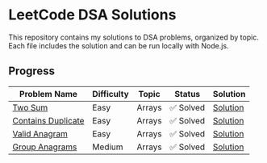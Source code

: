 # LeetCode DSA Solutions

This repository contains my solutions to DSA problems, organized by topic. Each file includes the solution and can be run locally with Node.js.

## Progress
| Problem Name | Difficulty | Topic  | Status  | Solution                        |
|--------------|------------|--------|---------|---------------------------------|
| [Two Sum](https://leetcode.com/problems/two-sum/) | Easy       | Arrays | ✅ Solved | [Solution](./Arrays/Two_Sum.js) |
| [Contains Duplicate](https://leetcode.com/problems/contains-duplicate) | Easy       | Arrays | ✅ Solved | [Solution](./Arrays/Contains_Duplicate.js) |
| [Valid Anagram](https://leetcode.com/problems/valid-anagram) | Easy       | Arrays | ✅ Solved | [Solution](./Arrays/Valid_Anagram.js) |
| [Group Anagrams](https://leetcode.com/problems/group-anagrams) | Medium       | Arrays | ✅ Solved | [Solution](./Arrays/Group_Anagrams.js) |
